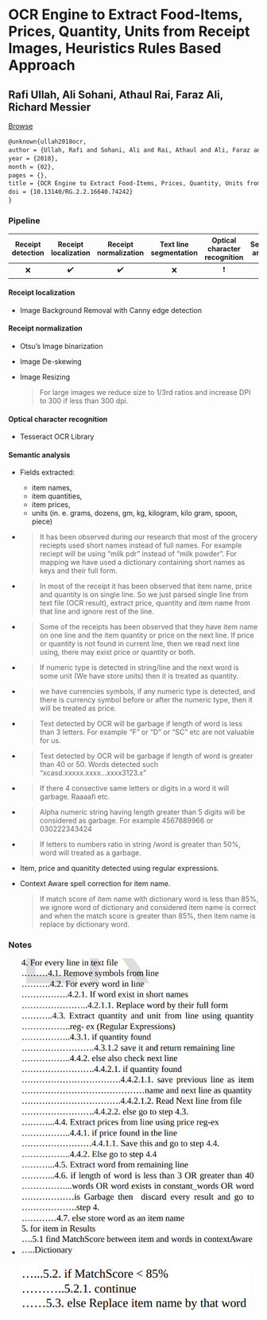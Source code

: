 # OCR Engine to Extract Food-Items, Prices, Quantity, Units from Receipt Images, Heuristics Rules Based Approach

## Rafi Ullah, Ali Sohani, Athaul Rai, Faraz Ali, Richard Messier

[Browse](https://www.ijser.org/researchpaper/OCR-Engine-to-Extract-Food-Items-Prices-Quantity-Units-from-Receipt-Images-Heuristics-Rules-Based-Approach.pdf)

```latex
@unknown{ullah2018ocr,
author = {Ullah, Rafi and Sohani, Ali and Rai, Athaul and Ali, Faraz and Messier, Richard},
year = {2018},
month = {02},
pages = {},
title = {OCR Engine to Extract Food-Items, Prices, Quantity, Units from Receipt Images, Heuristics Rules Based Approach},
doi = {10.13140/RG.2.2.16640.74242}
}
```

### Pipeline

| Receipt detection | Receipt localization | Receipt normalization | Text line segmentation | Optical character recognition | Semantic analysis |
|:-----------------:|:--------------------:|:---------------------:|:----------------------:|:-----------------------------:|:-----------------:|
| ❌                 | ✔️                   | ✔️                    | ❌                      | ❗                             | ✔️                |

#### Receipt localization

* Image Background Removal with Canny edge detection

#### Receipt normalization

* Otsu’s Image binarization

* Image De-skewing

* Image Resizing
  
  > For large images we reduce size to 1/3rd ratios and increase DPI to 300 if less than 300 dpi.

#### Optical character recognition

- Tesseract OCR Library

#### Semantic analysis

- Fields extracted:
  
  - item names,
  - item quantities,
  - item prices,
  - units (in. e. grams, dozens, gm, kg, kilogram, kilo gram, spoon, piece)

- > It has been observed during our research that most of the grocery reciepts used short names instead of full names. For example reciept will be using “milk pdr” instead of “milk powder”. For mapping we have used a dictionary containing short names as keys and their full form. 

- > In most of the receipt it has been observed that item name, price and quantity is on single line. So we just parsed single line from text file (OCR result), extract price, quantity and item name from that line and ignore rest of the line. 

- > Some of the receipts has been observed that they have item name on one line and the item quantity or price on the next line. If price or quantity is not found in current line, then we read next line using, there may exist price or quantity or both. 

- > If numeric type is detected in string/line and the next word is some unit (We have store units) then it is treated as quantity. 

- > we have currencies symbols, if any numeric type is detected, and there is currency symbol before or after the numeric type, then it will be treated as price. 

- > Text detected by OCR will be garbage if length of word is less than 3 letters. For example “F” or “D” or “SC” etc are not valuable for us. 

- > Text detected by OCR will be garbage if length of word is greater than 40 or 50. Words detected such “xcasd.xxxxx.xxxx...xxxx3123.x”

- > If there 4 consective same letters or digits in a word it will garbage. Raaaafi etc.

- > Alpha numeric string having length greater than 5 digits will be considered as garbage. For example 4567889966 or 030222343424

- > If letters to numbers ratio in string /word is greater than 50%, word will treated as a garbage.

- Item, price and quanitity detected using regular expressions.

- Context Aware spell correction for item name.
  
  >  If match score of item name with dictionary word is less than 85%, we ignore word of dictionary and considered item name is correct and when the match score is greater than 85%, then item name is replace by dictionary word.

### Notes

* ![](images/ullah2018ocr/image-20200214183031446.png)
  
  ![image-20200214183133984](images/ullah2018ocr/image-20200214183133984.png)
